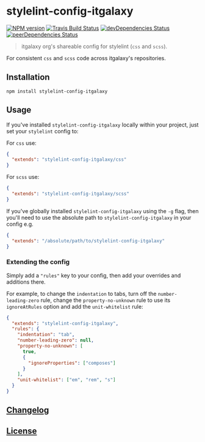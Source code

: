 # stylelint-config-itgalaxy

[![NPM version](https://img.shields.io/npm/v/stylelint-config-itgalaxy.svg)](https://www.npmjs.org/package/stylelint-config-itgalaxy)
[![Travis Build Status](https://img.shields.io/travis/itgalaxy/stylelint-config-itgalaxy/master.svg?label=build)](https://travis-ci.org/itgalaxy/stylelint-config-itgalaxy)
[![devDependencies Status](https://david-dm.org/itgalaxy/stylelint-config-itgalaxy/dev-status.svg)](https://david-dm.org/itgalaxy/stylelint-config-itgalaxy?type=dev)
[![peerDependencies Status](https://david-dm.org/itgalaxy/stylelint-config-itgalaxy/peer-status.svg)](https://david-dm.org/itgalaxy/stylelint-config-itgalaxy?type=peer)

> itgalaxy org's shareable config for stylelint (`css` and `scss`).

For consistent `css` and `scss` code across itgalaxy's repositories.

## Installation

```shell
npm install stylelint-config-itgalaxy
```

## Usage

If you've installed `stylelint-config-itgalaxy` locally within your project,
just set your `stylelint` config to:

For `css` use:

```json
{
  "extends": "stylelint-config-itgalaxy/css"
}
```

For `scss` use:

```json
{
  "extends": "stylelint-config-itgalaxy/scss"
}
```

If you've globally installed `stylelint-config-itgalaxy` using the `-g` flag,
then you'll need to use the absolute path to `stylelint-config-itgalaxy` in your
config e.g.

```json
{
  "extends": "/absolute/path/to/stylelint-config-itgalaxy"
}
```

### Extending the config

Simply add a `"rules"` key to your config, then add your overrides and additions
there.

For example, to change the `indentation` to tabs, turn off the
`number-leading-zero` rule, change the `property-no-unknown` rule to use its
`ignoreAtRules` option and add the `unit-whitelist` rule:

```json
{
  "extends": "stylelint-config-itgalaxy",
  "rules": {
    "indentation": "tab",
    "number-leading-zero": null,
    "property-no-unknown": [
      true,
      {
        "ignoreProperties": ["composes"]
      }
    ],
    "unit-whitelist": ["em", "rem", "s"]
  }
}
```

## [Changelog](CHANGELOG.md)

## [License](LICENSE)
